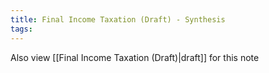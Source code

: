 ```yaml
---
title: Final Income Taxation (Draft) - Synthesis
tags: 
---
```


Also view [[Final Income Taxation (Draft)|draft]] for this note
